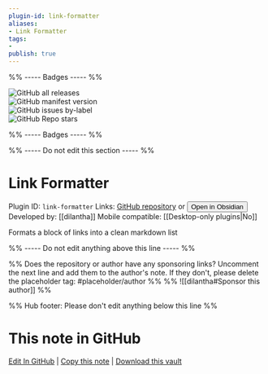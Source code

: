 ```yaml
---
plugin-id: link-formatter
aliases:
- Link Formatter
tags: 
- 
publish: true
---
```


%% ----- Badges ----- %%

![GitHub all releases](https://img.shields.io/github/downloads/dilantha/link-formatter/total?color=573E7A&logo=github&style=for-the-badge)   
![GitHub manifest version](https://img.shields.io/github/manifest-json/v/dilantha/link-formatter?color=573E7A&logo=github&style=for-the-badge)   
![GitHub issues by-label](https://img.shields.io/github/issues/dilantha/link-formatter/help%20wanted?color=573E7A&logo=github&style=for-the-badge)   
![GitHub Repo stars](https://img.shields.io/github/stars/dilantha/link-formatter?color=573E7A&logo=github&style=for-the-badge)

%% ----- Badges ----- %%

%% ----- Do not edit this section ----- %%

# Link Formatter

Plugin ID: `link-formatter`
Links: [GitHub repository](https://github.com/dilantha/link-formatter) or [<button id=HH>Open in Obsidian</button>](obsidian://show-plugin?id=link-formatter)
Developed by: [[dilantha]]
Mobile compatible: [[Desktop-only plugins|No]]

Formats a block of links into a clean markdown list

%% ----- Do not edit anything above this line ----- %% 

%% Does the repository or author have any sponsoring links? Uncomment the next line and add them to the author's note. If they don't, please delete the placeholder tag: #placeholder/author %%
%% ![[dilantha#Sponsor this author]] %%

%% Hub footer: Please don't edit anything below this line %%

# This note in GitHub

<span class="git-footer">[Edit In GitHub](https://github.dev/obsidian-community/obsidian-hub/blob/main/02%20-%20Community%20Expansions/02.05%20All%20Community%20Expansions/Plugins/link-formatter.md "git-hub-edit-note") | [Copy this note](https://raw.githubusercontent.com/obsidian-community/obsidian-hub/main/02%20-%20Community%20Expansions/02.05%20All%20Community%20Expansions/Plugins/link-formatter.md "git-hub-copy-note") | [Download this vault](https://github.com/obsidian-community/obsidian-hub/archive/refs/heads/main.zip "git-hub-download-vault") </span>
